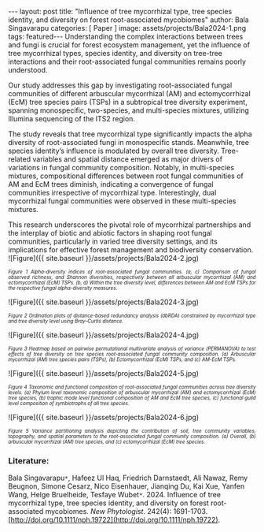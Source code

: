 ﻿﻿---
layout: post
title:  "Influence of tree mycorrhizal type, tree species identity, and diversity on forest root-associated mycobiomes"
author: Bala Singavarapu
categories: [ Paper ]
image: assets/projects/Bala2024-1.png
tags: featured---
Understanding the complex interactions between trees and fungi is crucial for forest ecosystem management, yet the influence of tree mycorrhizal types, species identity, and diversity on tree-tree interactions and their root-associated fungal communities remains poorly understood. 

Our study addresses this gap by investigating root-associated fungal communities of different arbuscular mycorrhizal (AM) and ectomycorrhizal (EcM) tree species pairs (TSPs) in a subtropical tree diversity experiment, spanning monospecific, two-species, and multi-species mixtures, utilizing Illumina sequencing of the ITS2 region. 

The study reveals that tree mycorrhizal type significantly impacts the alpha diversity of root-associated fungi in monospecific stands. Meanwhile, tree species identity’s influence is modulated by overall tree diversity. Tree-related variables and spatial distance emerged as major drivers of variations in fungal community composition. Notably, in multi-species mixtures, compositional differences between root fungal communities of AM and EcM trees diminish, indicating a convergence of fungal communities irrespective of mycorrhizal type. Interestingly, dual mycorrhizal fungal communities were observed in these multi-species mixtures. 

This research underscores the pivotal role of mycorrhizal partnerships and the interplay of biotic and abiotic factors in shaping root fungal communities, particularly in varied tree diversity settings, and its implications for effective forest management and biodiversity conservation.
![Figure]({{ site.baseurl }}/assets/projects/Bala2024-2.jpg)
<p style='text-align: justify;' ><span style="font-style: italic; font-size:70%">Figure 1 Alpha-diversity indices of root-associated fungal communities. (a, c) Comparison of fungal observed richness, and Shannon diversities, respectively between all arbuscular mycorrhizal (AM) and ectomycorrhizal (EcM) TSPs. (b, d) Within the tree diversity level, differences between AM and EcM TSPs for the respective fungal alpha-diversity measures. 
</span></p>
![Figure]({{ site.baseurl }}/assets/projects/Bala2024-3.jpg)
<p style='text-align: justify;' ><span style="font-style: italic; font-size:70%">Figure 2 Ordination plots of distance-based redundancy analysis (dbRDA) constrained by mycorrhizal type and tree diversity level using Bray–Curtis distance.
</span></p>
![Figure]({{ site.baseurl }}/assets/projects/Bala2024-4.jpg)
<p style='text-align: justify;' ><span style="font-style: italic; font-size:70%">Figure 3 Heatmap based on pairwise permutational multivariate analysis of variance (PERMANOVA) to test effects of tree diversity on tree species root-associated fungal community composition. (a) Arbuscular mycorrhizal (AM) tree species pairs (TSPs), (b) Ectomycorrhizal (EcM) TSPs, and (c) AM-EcM TSPs.
</span></p>
![Figure]({{ site.baseurl }}/assets/projects/Bala2024-5.jpg)
<p style='text-align: justify;' ><span style="font-style: italic; font-size:70%">Figure 4 Taxonomic and functional composition of root-associated fungal communities across tree diversity levels. (a) Phylum level taxonomic composition of arbuscular mycorrhizal (AM) and ectomycorrhizal (EcM) tree species, (b) trophic mode level functional composition of AM and EcM tree species, (c) functional guild level composition of symbiotrophs of all tree species. 
</span></p>
![Figure]({{ site.baseurl }}/assets/projects/Bala2024-6.jpg)
<p style='text-align: justify;' ><span style="font-style: italic; font-size:70%">Figure 5 Variance partitioning analysis depicting the contribution of soil, tree community variables, topography, and spatial parameters to the root-associated fungal community composition. (a) Overall, (b) arbuscular mycorrhizal (AM) tree species, and (c) ectomycorrhizal (EcM) tree species.
</span></p>

### Literature:
Bala Singavarapu<code>&ast;</code>, Hafeez Ul Haq, Friedrich Darnstaedt, Ali Nawaz, Remy Beugnon, Simone Cesarz, Nico Eisenhauer, Jianqing Du, Kai Xue, Yanfen Wang, Helge Bruelheide, Tesfaye Wubet<code>&ast;</code>. 2024. Influence of tree mycorrhizal type, tree species identity, and diversity on forest root-associated mycobiomes. *New Phytologist*. 242(4): 1691-1703. [http://doi.org/10.1111/nph.19722](http://doi.org/10.1111/nph.19722). 
